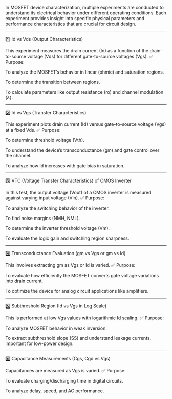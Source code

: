 <detail>

In MOSFET device characterization, multiple experiments are conducted to understand its electrical behavior under different operating conditions. Each experiment provides insight into specific physical parameters and performance characteristics that are crucial for circuit design.

***

1️⃣ Id vs Vds (Output Characteristics)

This experiment measures the drain current (Id) as a function of the drain-to-source voltage (Vds) for different gate-to-source voltages (Vgs).
✅ Purpose:

To analyze the MOSFET’s behavior in linear (ohmic) and saturation regions.

To determine the transition between regions.

To calculate parameters like output resistance (ro) and channel modulation (λ).

***

2️⃣ Id vs Vgs (Transfer Characteristics)

This experiment plots drain current (Id) versus gate-to-source voltage (Vgs) at a fixed Vds.
✅ Purpose:

To determine threshold voltage (Vth).

To understand the device’s transconductance (gm) and gate control over the channel.

To analyze how Id increases with gate bias in saturation.

***


3️⃣ VTC (Voltage Transfer Characteristics) of CMOS Inverter

In this test, the output voltage (Vout) of a CMOS inverter is measured against varying input voltage (Vin).
✅ Purpose:

To analyze the switching behavior of the inverter.

To find noise margins (NMH, NML).

To determine the inverter threshold voltage (Vm).

To evaluate the logic gain and switching region sharpness.

***

4️⃣ Transconductance Evaluation (gm vs Vgs or gm vs Id)

This involves extracting gm as Vgs or Id is varied.
✅ Purpose:

To evaluate how efficiently the MOSFET converts gate voltage variations into drain current.

To optimize the device for analog circuit applications like amplifiers.

***

5️⃣ Subthreshold Region (Id vs Vgs in Log Scale)

This is performed at low Vgs values with logarithmic Id scaling.
✅ Purpose:

To analyze MOSFET behavior in weak inversion.

To extract subthreshold slope (SS) and understand leakage currents, important for low-power design.

*** 

6️⃣ Capacitance Measurements (Cgs, Cgd vs Vgs)

Capacitances are measured as Vgs is varied.
✅ Purpose:

To evaluate charging/discharging time in digital circuits.

To analyze delay, speed, and AC performance.

</detail>

